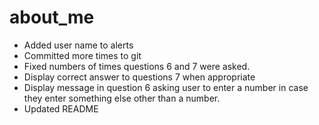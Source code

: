 # about_me

- Added user name to alerts
- Committed more times to git
- Fixed numbers of times questions 6 and 7 were asked.
- Display correct answer to questions 7 when appropriate
- Display message in question 6 asking user to enter a number in case they enter something else other than a number.
- Updated README
